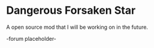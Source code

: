 Dangerous Forsaken Star
===
A open source mod that I will be working on in the future.

-forum placeholder-
